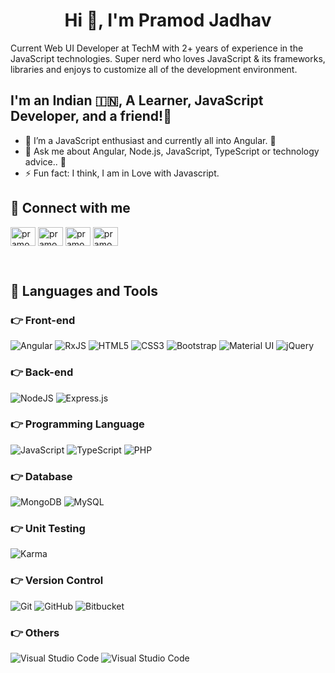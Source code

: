 <h1 align="center">Hi 👋, I'm Pramod Jadhav </h1>

Current Web UI Developer at TechM with 2+ years of experience in the JavaScript technologies. Super nerd who loves JavaScript
& its frameworks, libraries and enjoys to customize all of the development environment.
## I'm an Indian 🇮🇳, A Learner, JavaScript Developer, and a friend!🙌

- 🌱 I’m a JavaScript enthusiast and currently all into Angular. 🧡
- 💬 Ask me about  Angular, Node.js, JavaScript, TypeScript or technology advice.. 🙌
- ⚡ Fun fact: I think, I am in Love with Javascript.


## 🤝 Connect with me

<p align="left">
<a href="https://linkedin.com/in/pramod-jadhav-765a0393" target="blank"><img align="center" src="https://raw.githubusercontent.com/rahuldkjain/github-profile-readme-generator/master/src/images/icons/Social/linked-in-alt.svg" alt="pramod0024" height="30" width="40" /></a>
<a href="https://twitter.com/Jadhavpamu" target="blank"><img align="center" src="https://raw.githubusercontent.com/rahuldkjain/github-profile-readme-generator/master/src/images/icons/Social/twitter.svg" alt="pramod0024" height="30" width="40" /></a>
<a href="https://stackoverflow.com/users/2746947/pramod24" target="blank"><img align="center" src="http://logo.clearbit.com/stackoverflow.com" alt="pramod0024" height="30" width="40" /></a>
<a href="https://instagram.com/pomjadhav" target="blank"><img align="center" src="https://raw.githubusercontent.com/rahuldkjain/github-profile-readme-generator/master/src/images/icons/Social/instagram.svg" alt="pramod0024" height="30" width="40" /></a>
</p>

<br />

## 🚀 Languages and Tools

### 👉 Front-end
<p>

<img alt="Angular" src="https://img.shields.io/badge/angular-%23DD0031.svg?style=for-the-badge&logo=angular&logoColor=white"/>
<img alt="RxJS" src="https://img.shields.io/badge/rxjs-%23B7178C.svg?style=for-the-badge&logo=reactivex&logoColor=white" />
<img alt="HTML5" src="https://img.shields.io/badge/html5-%23E34F26.svg?style=for-the-badge&logo=html5&logoColor=white"/>
<img alt="CSS3" src="https://img.shields.io/badge/css3-%231572B6.svg?style=for-the-badge&logo=css3&logoColor=white"/>
<img alt="Bootstrap" src="https://img.shields.io/badge/bootstrap-%23563D7C.svg?style=for-the-badge&logo=bootstrap&logoColor=white"/>
<img alt="Material UI" src="https://img.shields.io/badge/materialui-%230081CB.svg?style=for-the-badge&logo=material-ui&logoColor=white"/>
<img alt="jQuery" src="https://img.shields.io/badge/jquery-%230769AD.svg?style=for-the-badge&logo=jquery&logoColor=white"/>
</p>


### 👉 Back-end

<p>
<img alt="NodeJS" src="https://img.shields.io/badge/node.js-%2343853D.svg?style=for-the-badge&logo=node-dot-js&logoColor=white"/>
<img alt="Express.js" src="https://img.shields.io/badge/express.js-%23404d59.svg?style=for-the-badge&logo=express&logoColor=%2361DAFB"/>
</p>


### 👉 Programming Language
<p>
<img alt="JavaScript" src="https://img.shields.io/badge/javascript-%23323330.svg?style=for-the-badge&logo=javascript&logoColor=%23F7DF1E"/>
<img alt="TypeScript" src="https://img.shields.io/badge/typescript-%23007ACC.svg?style=for-the-badge&logo=typescript&logoColor=white"/>
<img alt="PHP" src="https://img.shields.io/badge/php-%23777BB4.svg?style=for-the-badge&logo=php&logoColor=white"/>
</p>


### 👉 Database
<p>
<img alt="MongoDB" src ="https://img.shields.io/badge/MongoDB-%234ea94b.svg?style=for-the-badge&logo=mongodb&logoColor=white"/>
<img alt="MySQL" src="https://img.shields.io/badge/mysql-%2300f.svg?style=for-the-badge&logo=mysql&logoColor=white"/>
</p>


### 👉 Unit Testing
<p>
<img alt="Karma" src="https://img.shields.io/badge/KARMA-blue"/>
</p>


### 👉 Version Control
<p>
<img alt="Git" src="https://img.shields.io/badge/git-%23F05033.svg?style=for-the-badge&logo=git&logoColor=white"/>
<img alt="GitHub" src="https://img.shields.io/badge/github-%23121011.svg?style=for-the-badge&logo=github&logoColor=white"/>
<img alt="Bitbucket" src="https://img.shields.io/badge/bitbucket-%230047B3.svg?style=for-the-badge&logo=bitbucket&logoColor=white"/>
</p>


### 👉 Others
<p>
<img alt="Visual Studio Code" src="https://img.shields.io/badge/notepad++-0078d7.svg?style=for-the-badge&logo=notepad&logoColor=white"/>
<img alt="Visual Studio Code" src="https://img.shields.io/badge/VisualStudioCode-0078d7.svg?style=for-the-badge&logo=visual-studio-code&logoColor=white"/>
</p>

<br />
<br />  
  
